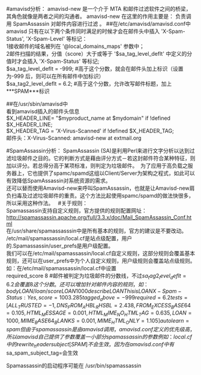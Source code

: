 #amavisd分析：
amavisd-new 是一个介于 MTA 和邮件过滤软件之间的桥梁，其角色就像是两者之间的沟通者。 amavisd-new 在这里的作用主要是： 负责调用 SpamAssassin 对邮件内容进行过滤 。
##在/etc/amavisd/amavisd.conf中  
amavisd 只有在以下两个条件同时满足的时候才会在邮件头中插入 'X-Spam-Status', 'X-Spam-Level' 等标记：  
1接收邮件的域名被列在 '@local_domains_maps' 参数中；  
2邮件扫描的结果，分值（score）大于或等于 '$sa_tag_level_deflt' 中定义的分值时才会插入 'X-Spam-Status' 等标记;    
$sa_tag_level_deflt = -999;          #高于这个分数，就会在邮件头加上标识（设置为-999 后，则可以在所有邮件中加标识）  
$sa_tag2_level_deflt = 6.2;          #高于这个分数，允许改写邮件标题，加上\*\*\*SPAM\*\*\*标识  

##在/usr/sbin/amavisd中  
看到amavisd插入的邮件头信息  
$X_HEADER_LINE= "$myproduct_name at $mydomain"  if !defined $X_HEADER_LINE;  
$X_HEADER_TAG = 'X-Virus-Scanned'               if !defined $X_HEADER_TAG;  
邮件头：X-Virus-Scanned: amavisd-new at extmail.org

#SpamAssassin分析：
SpamAssassin (SA)是利用Perl来进行文字分析以达到过滤垃圾邮件之目的。它的判断方式是藉由评分方式－若这封邮件符合某种特征，则加以评分。若总得分高于某项标准，则判定为垃圾邮件。 
为了应用于高负载之服务器上，它也提供了spamc/spamd这组以Client/Server为架构之程式，如此可以有效降低SpamAssassin对系统资源的需求。  
还可以替而使用Amavisd-new来呼叫SpamAssassin，也就是让Amavisd-new肩负扫毒及过滤垃圾邮件的重责。这个方法比起使用spamc/spamd的做法快很多，所以采用这种作法。   
#关于规则：  
Spamassassin支持自定义规则，官方提供的规则配置网址：http://spamassassin.apache.org/full/3.3.x/doc/Mail_SpamAssassin_Conf.html  
在/usr/share/spamassasssin中是所有基本的规则，官方的建议是不要改动。  
/etc/mail/spamassassin/local.cf是站点级配置，用户的.Spamassassin/user_prefs是用户级配置。  
我们可以在/etc/mail/spamassassin/local.cf自定义规则，这部分规则会覆盖基本规则，还可以在user_prefs中为个人自定义规则，用户级规则会覆盖站点级规则。  
如：在/etc/mail/spamassassin/local.cf中设置  
required_score 8 #邮件被判定为垃圾邮件的分数线，不过$sa_tag2_level_deflt = 6.2会覆盖8这个分数。  
还可以增加针对邮件内容的规则，如：  
body    LOAN       /loan/                                              
score   LOAN       1000  
describe   LOAN    This is LOAN   
X-Spam-Status: Yes, score=1003.285 tagged_above=-999 required=6.2  
tests=[ALL_TRUSTED=-1, DNS_FROM_AHBL_RHSBL=2.438,  
FROM_EXCESS_BASE64=0.105, HTML_MESSAGE=0.001,  
HTML_MIME_NO_HTML_TAG=0.635, LOAN=1000, MIME_BASE64_BLANKS=0.001,MIME_HTML_ONLY=1.105] autolearn=spam  
但由于spamassassin是由amavisd调用，amavisd.conf定义的优先级高，所以amavisd自己提供了参数覆盖一小部分spamassassin的参数  
例如：local.cf中的rewrite_header      subject [ SPAM ]不会生效，因为在amavisd.conf中有$sa_spam_subject_tag=会生效  


Spamassassin的启动程序可能在
/usr/bin/spamassassin
